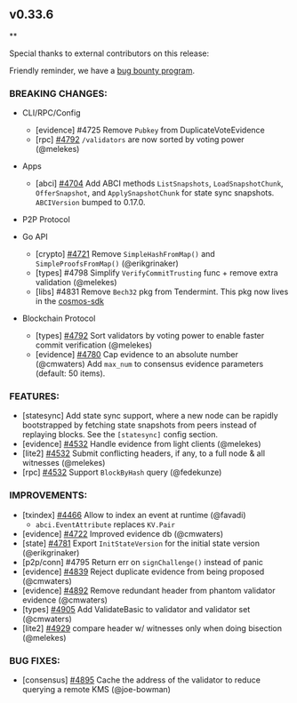 ## v0.33.6

\*\*

Special thanks to external contributors on this release:

Friendly reminder, we have a [bug bounty program](https://hackerone.com/tendermint).

### BREAKING CHANGES:

- CLI/RPC/Config

  - [evidence] \#4725 Remove `Pubkey` from DuplicateVoteEvidence
  - [rpc] [\#4792](https://github.com/tendermint/tendermint/pull/4792) `/validators` are now sorted by voting power (@melekes)

- Apps

  - [abci] [\#4704](https://github.com/tendermint/tendermint/pull/4704) Add ABCI methods `ListSnapshots`, `LoadSnapshotChunk`, `OfferSnapshot`, and `ApplySnapshotChunk` for state sync snapshots. `ABCIVersion` bumped to 0.17.0.

- P2P Protocol

- Go API

  - [crypto] [\#4721](https://github.com/tendermint/tendermint/pull/4721) Remove `SimpleHashFromMap()` and `SimpleProofsFromMap()` (@erikgrinaker)
  - [types] \#4798 Simplify `VerifyCommitTrusting` func + remove extra validation (@melekes)
  - [libs] \#4831 Remove `Bech32` pkg from Tendermint. This pkg now lives in the [cosmos-sdk](https://github.com/cosmos/cosmos-sdk/tree/4173ea5ebad906dd9b45325bed69b9c655504867/types/bech32)
- Blockchain Protocol

  - [types] [\#4792](https://github.com/tendermint/tendermint/pull/4792) Sort validators by voting power to enable faster commit verification (@melekes)
  - [evidence] [\#4780](https://github.com/tendermint/tendermint/pull/4780) Cap evidence to an absolute number (@cmwaters)
    Add `max_num` to consensus evidence parameters (default: 50 items).

### FEATURES:

- [statesync] Add state sync support, where a new node can be rapidly bootstrapped by fetching state snapshots from peers instead of replaying blocks. See the `[statesync]` config section.
- [evidence] [\#4532](https://github.com/tendermint/tendermint/pull/4532) Handle evidence from light clients (@melekes)
- [lite2] [\#4532](https://github.com/tendermint/tendermint/pull/4532) Submit conflicting headers, if any, to a full node & all witnesses (@melekes)
- [rpc] [\#4532](https://github.com/tendermint/tendermint/pull/4923) Support `BlockByHash` query (@fedekunze)

### IMPROVEMENTS:

- [txindex] [\#4466](https://github.com/tendermint/tendermint/pull/4466) Allow to index an event at runtime (@favadi)
  - `abci.EventAttribute` replaces `KV.Pair`
- [evidence] [\#4722](https://github.com/tendermint/tendermint/pull/4722) Improved evidence db (@cmwaters)
- [state] [\#4781](https://github.com/tendermint/tendermint/pull/4781) Export `InitStateVersion` for the initial state version (@erikgrinaker)
- [p2p/conn] \#4795 Return err on `signChallenge()` instead of panic
- [evidence] [\#4839](https://github.com/tendermint/tendermint/pull/4839) Reject duplicate evidence from being proposed (@cmwaters)
- [evidence] [\#4892](https://github.com/tendermint/tendermint/pull/4892) Remove redundant header from phantom validator evidence (@cmwaters)
- [types] [\#4905](https://github.com/tendermint/tendermint/pull/4905) Add ValidateBasic to validator and validator set (@cmwaters)
- [lite2] [\#4929](https://github.com/tendermint/tendermint/pull/4929) compare header w/ witnesses only when doing bisection (@melekes)

### BUG FIXES:

- [consensus] [\#4895](https://github.com/tendermint/tendermint/pull/4895) Cache the address of the validator to reduce querying a remote KMS (@joe-bowman)

